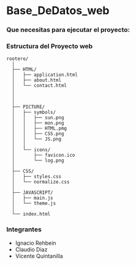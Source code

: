 # Base_DeDatos_web

### Que necesitas para ejecutar el proyecto:



### Estructura del Proyecto web

```plaintext
rootero/
  │
  ├── HTML/
  │   ├── application.html
  │   ├── about.html
  │   └── contact.html
  │   
  │
  │
  ├── PICTURE/
  │   ├── symbols/
  │   │   ├── sun.png
  │   │   ├── mon.png
  │   │   ├── HTML.pmg
  │   │   ├── CSS.png
  │   │   └── JS.png
  │   │
  │   └── icons/
  │       ├── favicon.ico
  │       └── log.png
  │
  ├── CSS/
  │   ├── styles.css
  │   └── normalize.css
  │
  ├── JAVASCRIPT/
  │   ├── main.js
  │   └── theme.js
  │
  └── index.html
```

### Integrantes
* Ignacio Rehbein
* Claudio Diaz
* Vicente Quintanilla
